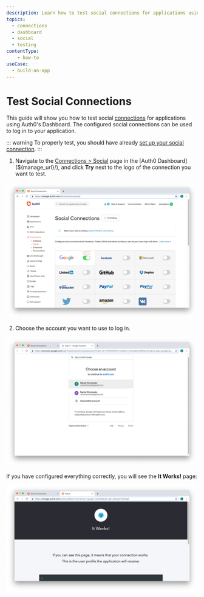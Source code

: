 ```yaml
---
description: Learn how to test social connections for applications using the Auth0 Management Dashboard.
topics:
  - connections
  - dashboard
  - social
  - testing
contentType: 
    - how-to
useCase:
  - build-an-app
---
```

# Test Social Connections

This guide will show you how to test social [connections](/connections) for applications using Auth0's Dashboard. The configured social connections can be used to log in to your application.

::: warning
To properly test, you should have already [set up your social connection](/connections/guides/set-up-connections-social).
:::

1. Navigate to the [Connections > Social](${manage_url}/#/connections/social) page in the [Auth0 Dashboard](${manage_url}/), and click **Try** next to the logo of the connection you want to test.

![Try Connection](/media/articles/connections/social/connection-social-list-configured.png)

2. Choose the account you want to use to log in.

![Choose Account](/media/articles/connections/social/connection-social-try-choose-account.png)

If you have configured everything correctly, you will see the **It Works!** page:

![Success](/media/articles/connections/social/connection-social-try-success.png)
